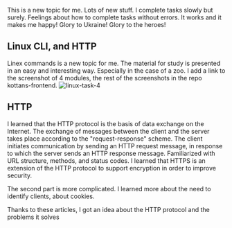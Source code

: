This is a new topic for me.
Lots of new stuff.
I complete tasks slowly but surely.
Feelings about how to complete tasks without errors.
It works and it makes me happy!
Glory to Ukraine!
Glory to the heroes!

## Linux CLI, and HTTP
Linex commands is a new topic for me.
The material for study is presented in an easy and interesting way.
Especially in the case of a zoo.
I add a link to the screenshot of 4 modules, the rest of the screenshots in the repo kottans-frontend.
![linux-task-4](https://user-images.githubusercontent.com/110328930/183439342-55b9c10b-a274-432f-aad4-8fd38862c495.jpg)

## HTTP
I learned that the HTTP protocol is the basis of data exchange on the Internet.
The exchange of messages between the client and the server takes place according to the "request-response" scheme.
The client initiates communication by sending an HTTP request message, in response to which the server sends an HTTP response message.
Familiarized with URL structure, methods, and status codes.
I learned that HTTPS is an extension of the HTTP protocol to support encryption in order to improve security.

The second part is more complicated. I learned more about the need to identify clients, about cookies.

Thanks to these articles, I got an idea about the HTTP protocol and the problems it solves

